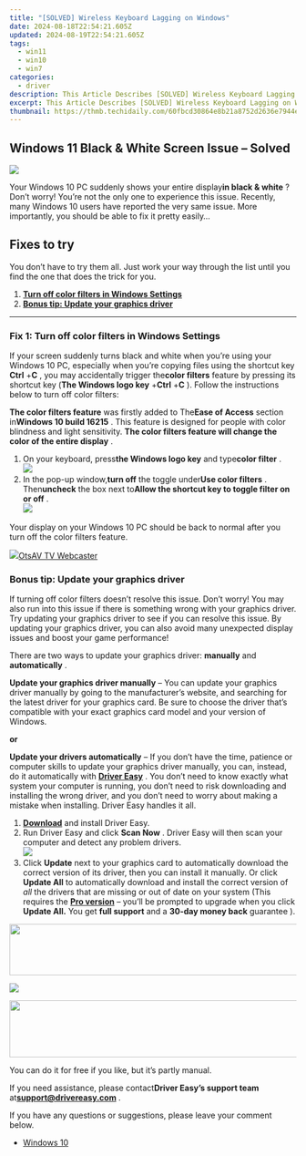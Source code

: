 ```yaml
---
title: "[SOLVED] Wireless Keyboard Lagging on Windows"
date: 2024-08-18T22:54:21.605Z
updated: 2024-08-19T22:54:21.605Z
tags:
  - win11
  - win10
  - win7
categories:
  - driver
description: This Article Describes [SOLVED] Wireless Keyboard Lagging on Windows
excerpt: This Article Describes [SOLVED] Wireless Keyboard Lagging on Windows
thumbnail: https://thmb.techidaily.com/60fbcd30864e8b21a8752d2636e7944e4f6dffcb372de2311bd231d44717be72.jpg
---
```


## Windows 11 Black & White Screen Issue – Solved

![](https://images.drivereasy.com/wp-content/uploads/2018/11/Snap17-300x245.png)

 Your Windows 10 PC suddenly shows your entire display**in black & white** ? Don’t worry! You’re not the only one to experience this issue. Recently, many Windows 10 users have reported the very same issue. More importantly, you should be able to fix it pretty easily…

## **Fixes to try**

 You don’t have to try them all. Just work your way through the list until you find the one that does the trick for you.

1. [**Turn off color filters in Windows Settings**](https://tools.techidaily.com/drivereasy/download/)
2. [**Bonus tip: Update your graphics driver**](https://tools.techidaily.com/drivereasy/download/)

---

### Fix 1: Turn off color filters in Windows Settings

 If your screen suddenly turns black and white when you’re using your Windows 10 PC, especially when you’re copying files using the shortcut key **Ctrl** +**C** , you may accidentally trigger the**color filters** feature by pressing its shortcut key (**The Windows logo key** +**Ctrl** +**C** ). Follow the instructions below to turn off color filters:

**The color filters feature** was firstly added to The**Ease of Access** section in**Windows 10 build 16215** . This feature is designed for people with color blindness and light sensitivity. **The color filters feature will change the color of the entire display** .

1. On your keyboard, press**the Windows logo key** and type**color filter** .  
![](https://images.drivereasy.com/wp-content/uploads/2018/11/Snap335.png)
2. In the pop-up window,**turn off** the toggle under**Use color filters** . Then**uncheck** the box next to**Allow the shortcut key to toggle filter on or off** .  
![](https://images.drivereasy.com/wp-content/uploads/2018/11/Snap336.png)

 Your display on your Windows 10 PC should be back to normal after you turn off the color filters feature.

<!-- affiliate ads begin -->
<a href="https://otszone.ots7.com/order/checkout.php?PRODS=4713324&QTY=1&AFFILIATE=108875&CART=1"><img src="https://green.ots7.com/screenshots/OtsAV/OtsAVTV1.90-300x188.jpg" border="0">OtsAV TV Webcaster</a>
<!-- affiliate ads end -->
### Bonus tip: Update your graphics driver

 If turning off color filters doesn’t resolve this issue. Don’t worry! You may also run into this issue if there is something wrong with your graphics driver. Try updating your graphics driver to see if you can resolve this issue. By updating your graphics driver, you can also avoid many unexpected display issues and boost your game performance!

There are two ways to update your graphics driver: **manually**  and **automatically** .

**Update your graphics driver manually**  – You can update your graphics driver manually by going to the manufacturer’s website, and searching for the latest driver for your graphics card. Be sure to choose the driver that’s compatible with your exact graphics card model and your version of Windows.

**or**

**Update your drivers automatically**  – If you don’t have the time, patience or computer skills to update your graphics driver manually, you can, instead, do it automatically with **[Driver Easy](https://tools.techidaily.com/drivereasy/download/)**  .  You don’t need to know exactly what system your computer is running, you don’t need to risk downloading and installing the wrong driver, and you don’t need to worry about making a mistake when installing. Driver Easy handles it all.

1. **[Download](https://tools.techidaily.com/drivereasy/download/)**  and install Driver Easy.
2. Run Driver Easy and click **Scan Now**  . Driver Easy will then scan your computer and detect any problem drivers.  
![](https://images.drivereasy.com/wp-content/uploads/2018/11/Snap182.png)
3. Click **Update**  next to your graphics card to automatically download the correct version of its driver, then you can install it manually. Or click **Update All**  to automatically download and install the correct version of _all_ the drivers that are missing or out of date on your system (This requires the **[Pro version](https://tools.techidaily.com/drivereasy/download/)**  – you’ll be prompted to upgrade when you click **Update All.**  You get **full support** and a **30-day money back** guarantee  ).
<!-- affiliate ads begin -->
<a href="https://united.elfm.net/c/5597632/517826/4704" target="_top" id="517826"><img src="//a.impactradius-go.com/display-ad/4704-517826" border="0" alt="" width="728" height="90"/></a><img height="0" width="0" src="https://united.elfm.net/i/5597632/517826/4704" style="position:absolute;visibility:hidden;" border="0" />
<!-- affiliate ads end -->

![](https://images.drivereasy.com/wp-content/uploads/2018/11/Snap183.png)

<!-- affiliate ads begin -->
<a href="https://imp.i110150.net/c/5597632/924299/11305" target="_top" id="924299"><img src="//a.impactradius-go.com/display-ad/11305-924299" border="0" alt="" width="520" height="100"/></a>
<!-- affiliate ads end -->
 You can do it for free if you like, but it’s partly manual.

 If you need assistance, please contact**Driver Easy’s support team** at[**support@drivereasy.com**](https://tools.techidaily.com/drivereasy/download/) .

 If you have any questions or suggestions, please leave your comment below.

* [Windows 10](https://tools.techidaily.com/drivereasy/download/)

<ins class="adsbygoogle"
     style="display:block"
     data-ad-format="autorelaxed"
     data-ad-client="ca-pub-7571918770474297"
     data-ad-slot="1223367746"></ins>



<ins class="adsbygoogle"
     style="display:block"
     data-ad-client="ca-pub-7571918770474297"
     data-ad-slot="8358498916"
     data-ad-format="auto"
     data-full-width-responsive="true"></ins>


